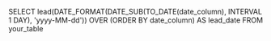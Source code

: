 SELECT
  lead(DATE_FORMAT(DATE_SUB(TO_DATE(date_column), INTERVAL 1 DAY), 'yyyy-MM-dd')) OVER (ORDER BY date_column) AS lead_date
FROM
  your_table
